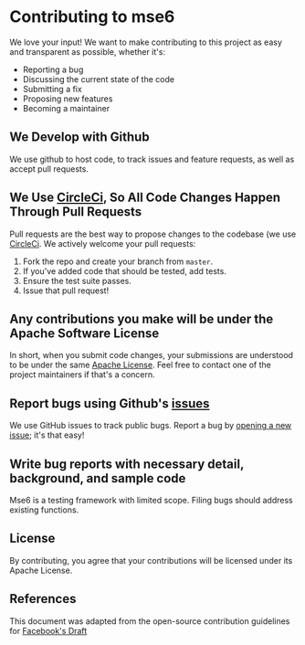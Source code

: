 # Contributing to mse6
We love your input! We want to make contributing to this project as easy and transparent as possible, whether it's:

- Reporting a bug
- Discussing the current state of the code
- Submitting a fix
- Proposing new features
- Becoming a maintainer

## We Develop with Github
We use github to host code, to track issues and feature requests, as well as accept pull requests.

## We Use [CircleCi](https://circleci.com/gh/simonmittag/mse6), So All Code Changes Happen Through Pull Requests
Pull requests are the best way to propose changes to the codebase (we use [CircleCi](https://circleci.com/gh/simonmittag/mse6). We actively welcome your pull requests:

1. Fork the repo and create your branch from `master`.
2. If you've added code that should be tested, add tests.
3. Ensure the test suite passes.
4. Issue that pull request!

## Any contributions you make will be under the Apache Software License
In short, when you submit code changes, your submissions are understood to be under the same [Apache License](https://github.com/simonmittag/jabba/blob/master/LICENSE). Feel free to contact one of the project maintainers if that's a concern.

## Report bugs using Github's [issues](https://github.com/simonmittag/mse6/issues)
We use GitHub issues to track public bugs. Report a bug by [opening a new issue](https://github.com/simonmittag/mse6/issues/new/choose); it's that easy!

## Write bug reports with necessary detail, background, and sample code
Mse6 is a testing framework with limited scope. Filing bugs should address existing functions. 

## License
By contributing, you agree that your contributions will be licensed under its Apache License.

## References
This document was adapted from the open-source contribution guidelines for [Facebook's Draft](https://github.com/facebook/draft-js/blob/a9316a723f9e918afde44dea68b5f9f39b7d9b00/CONTRIBUTING.md)
